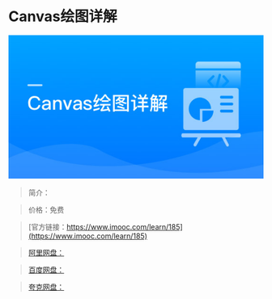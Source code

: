 # Canvas绘图详解

![img](../../assets/5fe442e000019d7205400304.jpg)

> 简介：

> 价格：免费

> [官方链接：https://www.imooc.com/learn/185](https://www.imooc.com/learn/185)

> [阿里网盘：]()

> [百度网盘：]()

> [夸克网盘：]()
